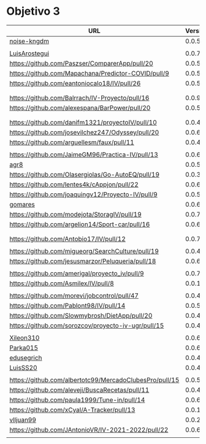 # Objetivo 3


| URL                                                                 | Versión | Alcanzado |
|---------------------------------------------------------------------|---------|-----------|
| [noise-kngdm](https://github.com/noise-kngdm/music-matcher/pull/14) | 0.0.5   | ✓         |
| <!-- Enlace de Esturillo98 -->                                      |         |           |
| [LuisArostegui](https://github.com/LuisArostegui/MyWallet/pull/12)  | 0.0.7   | ✓         |
| https://github.com/Paszser/ComparerApp/pull/20                      | 0.0.5   | ✓         |
| https://github.com/Mapachana/Predictor-COVID/pull/9                 | 0.0.5   | ✓         |
| https://github.com/eantoniocalo18/IV/pull/26                        | 0.0.5   | ✓         |
| <!-- Enlace de NachoCarher -->                                      |         |           |
| <!-- Enlace de C L A -->                                            |         |           |
| https://github.com/Balrrach/IV-Proyecto/pull/16                     | 0.0.9   | ✓         |
| https://github.com/alexespana/BarPower/pull/20                      | 0.0.5   | ✓         |
| <!-- Enlace de Javierexmar -->                                      |         |           |
| <!-- Enlace de MarinoFajardo -->                                    |         |           |
| https://github.com/danifm1321/proyectoIV/pull/10                    | 0.0.4   | ✓         |
| https://github.com/josevilchez247/Odyssey/pull/20                   | 0.0.6   | ✗         |
| https://github.com/arguellesm/faux/pull/11                          | 0.0.4   | ✓         |
| <!-- Enlace de DFolchA -->                                          |         |           |
| https://github.com/JaimeGM96/Practica-IV/pull/13                    | 0.0.6   | ✓         |
| [agr8](https://github.com/agr8/Planner-IV/pull/21)                  | 0.0.5   | ✓         |
| https://github.com/Olasergiolas/Go-AutoEQ/pull/19                   | 0.0.3   | ✓         |
| https://github.com/lentes4k/cAppjon/pull/22                         | 0.0.6   | ✓         |
| https://github.com/joaquingv12/Proyecto-IV/pull/9                   | 0.0.5   | ✓         |
| [gomares](https://github.com/gomares/Proyecto_IV/pull/19)           | 0.0.6   | ✓         |
| https://github.com/modejota/StoragIV/pull/19                        | 0.0.7   | ✓         |
| https://github.com/argelion14/Sport-car/pull/16                     | 0.0.6   |           |
| <!-- Enlace de juanmihdz -->                                        |         |           |
| <!-- Enlace de venrra -->                                           |         |           |
| https://github.com/Antobio17/IV/pull/12                             | 0.0.7   | ✓         |
| <!-- Enlace de manujurado1 -->                                      |         |           |
| https://github.com/migueorg/SearchCulture/pull/19                   | 0.0.4   | ✓         |
| https://github.com/jesusmarzor/Peluqueria/pull/18                   | 0.0.6   | ✓         |
| <!-- Enlace de francisco3207 -->                                    |         |           |
| https://github.com/amerigal/proyecto_iv/pull/9                      | 0.0.7   | ✓         |
| https://github.com/Asmilex/IV/pull/8                                | 0.0.10  | ✓         |
| <!-- Enlace de ismaelmontesinos -->                                 |         |           |
| https://github.com/morevi/jobcontrol/pull/47                        | 0.0.4   | ✓         |
| https://github.com/Pablont98/IV/pull/14                             | 0.0.5   | ✓         |
| https://github.com/Slowmybrosh/DietApp/pull/20                      | 0.0.4   | ✓         |
| https://github.com/sorozcov/proyecto-iv-ugr/pull/15                 | 0.0.4   | ✓         |
| <!-- Enlace de jlortega00 -->                                       |         |           |
| [Xileon310](https://github.com/Xileon310/IV-Project/pull/26)        | 0.0.6   | ✓         |
| [Parka015](https://github.com/Parka015/SerieMotion-IV/pull/9)       | 0.0.6   | ✓         |
| [edusegrich](https://github.com/edusegrich/OpoTests/pull/30)        | 0.0.4   | ✓         |
| [LuisSS20](https://github.com/LuisSS20/DontWait/pull/9)             | 0.0.4   | ✓         |
| <!-- Enlace de juanfran00 -->                                       |         |           |
| https://github.com/albertotc99/MercadoClubesPro/pull/15             | 0.0.5   | ✓         |
| https://github.com/aleveji/BuscaRecetas/pull/11                     | 0.0.4   | ✓         |
| https://github.com/paula1999/Tune-in/pull/14                        | 0.0.6   | ✓         |
| https://github.com/xCyal/A-Tracker/pull/13                          | 0.0.1   | ✗         |
| [vlljuan99](https://github.com/vlljuan99/gasolinapp/pull/21)        | 0.0.2   | ✓         |
| https://github.com/JAntonioVR/IV-2021-2022/pull/22                  | 0.0.6   | ✓         |
| <!-- Enlace de pablozafra97 -->                                     |         |           |
